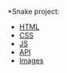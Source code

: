 *Snake project:<br />
  *  [HTML](/projects/snake)<br />
  *  [CSS](/stylesheets/snake)<br />
  *  [JS](/scripts/snake)<br />
  *  [API](/routers/snake.py)<br />
  *  [Images](/resources/snake)<br />
